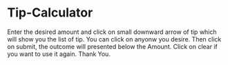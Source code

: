 # Tip-Calculator
Enter the desired amount and click on small downward arrow of tip which will show you the list of tip. You can click on anyonw you desire.
Then click on submit, the outcome will presented below the Amount.
Click on clear if you want to use it again.
Thank You.
